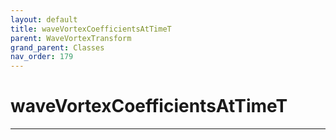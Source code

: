 ```yaml
---
layout: default
title: waveVortexCoefficientsAtTimeT
parent: WaveVortexTransform
grand_parent: Classes
nav_order: 179
---
```


#  waveVortexCoefficientsAtTimeT




---

